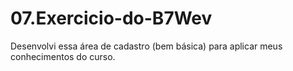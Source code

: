 # 07.Exercicio-do-B7Wev
Desenvolvi essa área de cadastro (bem básica) para aplicar meus conhecimentos do curso.
